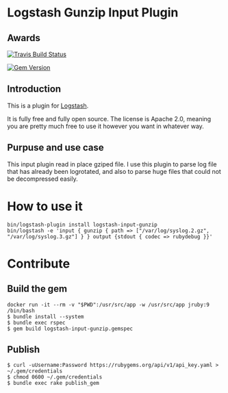 # Logstash Gunzip Input Plugin

## Awards

[![Travis Build Status](https://travis-ci.org/logstash-plugins/logstash-input-gunzip.svg)](https://travis-ci.org/logstash-plugins/logstash-input-gunzip)

[![Gem Version](https://badge.fury.io/rb/logstash-input-gunzip.svg)](https://badge.fury.io/rb/logstash-input-gunzip)


## Introduction

This is a plugin for [Logstash](https://github.com/elastic/logstash).

It is fully free and fully open source. The license is Apache 2.0, meaning you are pretty much free to use it however you want in whatever way.


## Purpuse and use case

This input plugin read in place gziped file. I use this plugin to parse log file that has already been logrotated, and also to parse huge files that could not be decompressed easily.

# How to use it

```
bin/logstash-plugin install logstash-input-gunzip
bin/logstash -e 'input { gunzip { path => ["/var/log/syslog.2.gz", "/var/log/syslog.3.gz"] } } output {stdout { codec => rubydebug }}'
```


# Contribute

## Build the gem


```
docker run -it --rm -v "$PWD":/usr/src/app -w /usr/src/app jruby:9 /bin/bash
$ bundle install --system
$ bundle exec rspec
$ gem build logstash-input-gunzip.gemspec

```

## Publish

```
$ curl -uUsername:Password https://rubygems.org/api/v1/api_key.yaml > ~/.gem/credentials
$ chmod 0600 ~/.gem/credentials
$ bundle exec rake publish_gem
```
